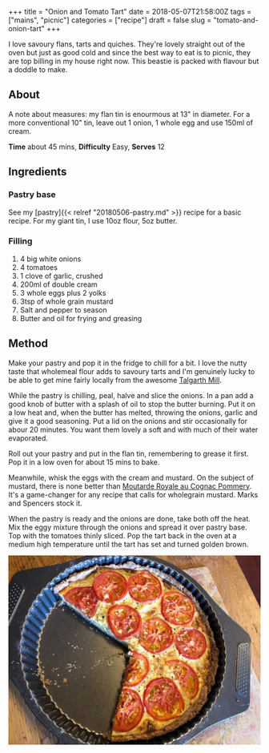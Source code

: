+++
title = "Onion and Tomato Tart"
date = 2018-05-07T21:58:00Z
tags = ["mains", "picnic"]
categories = ["recipe"]
draft = false
slug = "tomato-and-onion-tart"
+++ 

I love savoury flans, tarts and quiches. They're lovely straight out of the oven but just as good cold and since the best way to eat is to picnic, they are top billing in my house right now. This beastie is packed with flavour but a doddle to make. 

<!--more-->

## About

A note about measures: my flan tin is enourmous at 13" in diameter. For a more conventional 10" tin, leave out 1 onion, 1 whole egg and use 150ml of cream. 

**Time** about 45 mins, **Difficulty** Easy, **Serves** 12

## Ingredients

### Pastry base

See my [pastry]{{< relref "20180506-pastry.md" >}} recipe for a basic recipe. For my giant tin, I use 10oz flour, 5oz butter. 

### Filling

1. 4 big white onions
2. 4 tomatoes
2. 1 clove of garlic, crushed
2. 200ml of double cream
3. 3 whole eggs plus 2 yolks
5. 3tsp of whole grain mustard
6. Salt and pepper to season
7. Butter and oil for frying and greasing

## Method

Make your pastry and pop it in the fridge to chill for a bit. I love the nutty taste that wholemeal flour adds to savoury tarts and I'm genuinely lucky to be able to get mine fairly locally from the awesome [Talgarth Mill](http://talgarthmill.com). 

While the pastry is chilling, peal, halve and slice the onions. In a pan add a good knob of butter with a splash of oil to stop the butter burning. Put it on a low heat and, when the butter has melted, throwing the onions, garlic and give it a good seasoning. Put a lid on the onions and stir occasionally for abour 20 minutes. You want them lovely a soft and with much of their water evaporated. 

Roll out your pastry and put in the flan tin, remembering to grease it first. Pop it in a low oven for about 15 mins to bake. 

Meanwhile, whisk the eggs with the cream and mustard. On the subject of mustard, there is none better than [Moutarde Royale au Cognac Pommery](http://www.moutarde-de-meaux.com/en/2-moutarde-500g/10-the-moutarde-royale-cognac-pommery-500g.htm). It's a game-changer for any recipe that calls for wholegrain mustard. Marks and Spencers stock it.

When the pastry is ready and the onions are done, take both off the heat. Mix the eggy mixture through the onions and spread it over pastry base. Top with the tomatoes thinly sliced. Pop the tart back in the oven at a medium high temperature until the tart has set and turned golden brown. 

![Onion and Tomato Tart](onion-tomato-tart.jpeg)

